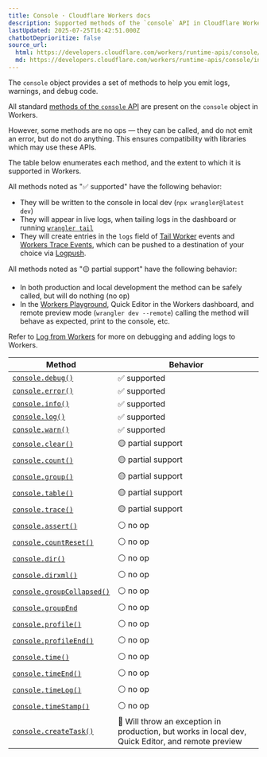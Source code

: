 ```yaml
---
title: Console · Cloudflare Workers docs
description: Supported methods of the `console` API in Cloudflare Workers
lastUpdated: 2025-07-25T16:42:51.000Z
chatbotDeprioritize: false
source_url:
  html: https://developers.cloudflare.com/workers/runtime-apis/console/
  md: https://developers.cloudflare.com/workers/runtime-apis/console/index.md
---
```


The `console` object provides a set of methods to help you emit logs, warnings, and debug code.

All standard [methods of the `console` API](https://developer.mozilla.org/en-US/docs/Web/API/console) are present on the `console` object in Workers.

However, some methods are no ops — they can be called, and do not emit an error, but do not do anything. This ensures compatibility with libraries which may use these APIs.

The table below enumerates each method, and the extent to which it is supported in Workers.

All methods noted as "✅ supported" have the following behavior:

* They will be written to the console in local dev (`npx wrangler@latest dev`)
* They will appear in live logs, when tailing logs in the dashboard or running [`wrangler tail`](https://developers.cloudflare.com/workers/observability/log-from-workers/#use-wrangler-tail)
* They will create entries in the `logs` field of [Tail Worker](https://developers.cloudflare.com/workers/observability/tail-workers/) events and [Workers Trace Events](https://developers.cloudflare.com/logs/logpush/logpush-job/datasets/account/workers_trace_events/), which can be pushed to a destination of your choice via [Logpush](https://developers.cloudflare.com/workers/observability/logpush/).

All methods noted as "🟡 partial support" have the following behavior:

* In both production and local development the method can be safely called, but will do nothing (no op)
* In the [Workers Playground](https://workers.cloudflare.com/playground), Quick Editor in the Workers dashboard, and remote preview mode (`wrangler dev --remote`) calling the method will behave as expected, print to the console, etc.

Refer to [Log from Workers](https://developers.cloudflare.com/workers/observability/log-from-workers/) for more on debugging and adding logs to Workers.

| Method | Behavior |
| - | - |
| [`console.debug()`](https://developer.mozilla.org/en-US/docs/Web/API/console/debug_static) | ✅ supported |
| [`console.error()`](https://developer.mozilla.org/en-US/docs/Web/API/console/error_static) | ✅ supported |
| [`console.info()`](https://developer.mozilla.org/en-US/docs/Web/API/console/info_static) | ✅ supported |
| [`console.log()`](https://developer.mozilla.org/en-US/docs/Web/API/console/log_static) | ✅ supported |
| [`console.warn()`](https://developer.mozilla.org/en-US/docs/Web/API/console/warn_static) | ✅ supported |
| [`console.clear()`](https://developer.mozilla.org/en-US/docs/Web/API/console/clear_static) | 🟡 partial support |
| [`console.count()`](https://developer.mozilla.org/en-US/docs/Web/API/console/count_static) | 🟡 partial support |
| [`console.group()`](https://developer.mozilla.org/en-US/docs/Web/API/console/group_static) | 🟡 partial support |
| [`console.table()`](https://developer.mozilla.org/en-US/docs/Web/API/console/table_static) | 🟡 partial support |
| [`console.trace()`](https://developer.mozilla.org/en-US/docs/Web/API/console/trace_static) | 🟡 partial support |
| [`console.assert()`](https://developer.mozilla.org/en-US/docs/Web/API/console/assert_static) | ⚪ no op |
| [`console.countReset()`](https://developer.mozilla.org/en-US/docs/Web/API/console/countreset_static) | ⚪ no op |
| [`console.dir()`](https://developer.mozilla.org/en-US/docs/Web/API/console/dir_static) | ⚪ no op |
| [`console.dirxml()`](https://developer.mozilla.org/en-US/docs/Web/API/console/dirxml_static) | ⚪ no op |
| [`console.groupCollapsed()`](https://developer.mozilla.org/en-US/docs/Web/API/console/groupcollapsed_static) | ⚪ no op |
| [`console.groupEnd`](https://developer.mozilla.org/en-US/docs/Web/API/console/groupend_static) | ⚪ no op |
| [`console.profile()`](https://developer.mozilla.org/en-US/docs/Web/API/console/profile_static) | ⚪ no op |
| [`console.profileEnd()`](https://developer.mozilla.org/en-US/docs/Web/API/console/profileend_static) | ⚪ no op |
| [`console.time()`](https://developer.mozilla.org/en-US/docs/Web/API/console/time_static) | ⚪ no op |
| [`console.timeEnd()`](https://developer.mozilla.org/en-US/docs/Web/API/console/timeend_static) | ⚪ no op |
| [`console.timeLog()`](https://developer.mozilla.org/en-US/docs/Web/API/console/timelog_static) | ⚪ no op |
| [`console.timeStamp()`](https://developer.mozilla.org/en-US/docs/Web/API/console/timestamp_static) | ⚪ no op |
| [`console.createTask()`](https://developer.chrome.com/blog/devtools-modern-web-debugging/#linked-stack-traces) | 🔴 Will throw an exception in production, but works in local dev, Quick Editor, and remote preview |
